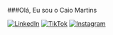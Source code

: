 ###Olá, Eu sou o Caio Martins

[![LinkedIn](https://img.shields.io/badge/LinkedIn-0077B5?style=for-the-badge&logo=linkedin&logoColor=white)](https://www.linkedin.com/in/caio-martins-castro-a3ab9a22a/)
[![TikTok](https://img.shields.io/badge/TikTok-000000?style=for-the-badge&logo=tiktok&logoColor=white)](https://www.tiktok.com/@caiomartinscastro_)
[![Instagram](https://img.shields.io/badge/Instagram-E4405F?style=for-the-badge&logo=instagram&logoColor=white)](https://www.instagram.com/_caiomartinscastro/)
